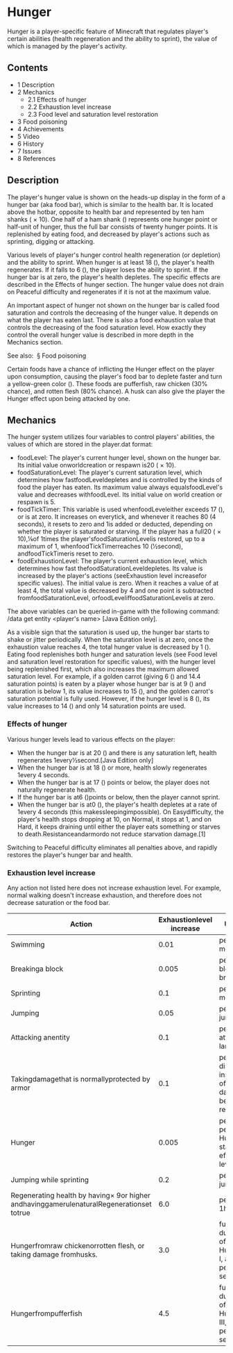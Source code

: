 # Hunger
Hunger is a player-specific feature of Minecraft that regulates player's certain abilities (health regeneration and the ability to sprint), the value of which is managed by the player's activity.

## Contents
- 1 Description
- 2 Mechanics
	- 2.1 Effects of hunger
	- 2.2 Exhaustion level increase
	- 2.3 Food level and saturation level restoration
- 3 Food poisoning
- 4 Achievements
- 5 Video
- 6 History
- 7 Issues
- 8 References

## Description
The player's hunger value is shown on the heads-up display in the form of a hunger bar (aka food bar), which is similar to the health bar. It is located above the hotbar, opposite to health bar and represented by ten ham shanks ( × 10). One half of a ham shank () represents one hunger point or half-unit of hunger, thus the full bar consists of twenty hunger points. It is replenished by eating food, and decreased by player's actions such as sprinting, digging or attacking.

Various levels of player's hunger control health regeneration (or depletion) and the ability to sprint. When hunger is at least 18 (), the player's health regenerates. If it falls to 6 (), the player loses the ability to sprint. If the hunger bar is at zero, the player's health depletes. The specific effects are described in the Effects of hunger section. The hunger value does not drain on Peaceful difficulty and regenerates if it is not at the maximum value.

An important aspect of hunger not shown on the hunger bar is called food saturation and controls the decreasing of the hunger value. It depends on what the player has eaten last. There is also a food exhaustion value that controls the decreasing of the food saturation level. How exactly they control the overall hunger value is described in more depth in the Mechanics section.

See also:  § Food poisoning

Certain foods have a chance of inflicting the Hunger effect on the player upon consumption, causing the player's food bar to deplete faster and turn a yellow-green color (). These foods are pufferfish, raw chicken (30% chance), and rotten flesh (80% chance). A husk can also give the player the Hunger effect upon being attacked by one.

## Mechanics
The hunger system utilizes four variables to control players' abilities, the values of which are stored in the player.dat format:

- foodLevel: The player's current hunger level, shown on the hunger bar. Its initial value onworldcreation or respawn is20 ( × 10).
- foodSaturationLevel: The player's current saturation level, which determines how fastfoodLeveldepletes and is controlled by the kinds of food the player has eaten. Its maximum value always equalsfoodLevel's value and decreases withfoodLevel. Its initial value on world creation or respawn is 5.
- foodTickTimer: This variable is used whenfoodLeveleither exceeds 17 (), or is at zero. It increases on everytick, and whenever it reaches 80 (4 seconds), it resets to zero and 1is added or deducted, depending on whether the player is saturated or starving. If the player has a full20 ( × 10),1⁄6of 1times the player'sfoodSaturationLevelis restored, up to a maximum of 1, whenfoodTickTimerreaches 10 (1⁄2second), andfoodTickTimeris reset to zero.
- foodExhaustionLevel: The player's current exhaustion level, which determines how fast thefoodSaturationLeveldepletes. Its value is increased by the player's actions (seeExhaustion level increasefor specific values). The initial value is zero. When it reaches a value of at least 4, the total value is decreased by 4 and one point is subtracted fromfoodSaturationLevel, orfoodLeveliffoodSaturationLevelis at zero.

The above variables can be queried in-game with the following command: /data get entity <player's name> <variable>‌[Java Edition  only].

As a visible sign that the saturation is used up, the hunger bar starts to shake or jitter periodically. When the saturation level is at zero, once the exhaustion value reaches 4, the total hunger value is decreased by 1 (). Eating food replenishes both hunger and saturation levels (see Food level and saturation level restoration for specific values), with the hunger level being replenished first, which also increases the maximum allowed saturation level. For example, if a golden carrot (giving 6 () and 14.4 saturation points) is eaten by a player whose hunger bar is at 9 () and saturation is below 1, its value increases to 15 (), and the golden carrot's saturation potential is fully used. However, if the hunger level is 8 (), its value increases to 14 () and only 14 saturation points are used.

### Effects of hunger
Various hunger levels lead to various effects on the player:

- When the hunger bar is at 20 () and there is any saturation left, health regenerates 1every1⁄2second.‌[Java Edition  only]
- When the hunger bar is at 18 () or more, health slowly regenerates 1every 4 seconds.
- When the hunger bar is at 17 () points or below, the player does not naturally regenerate health.
- If the hunger bar is at6 ()points or below, then the player cannot sprint.
- When the hunger bar is at0 (), the player's health depletes at a rate of 1every 4 seconds (this makessleepingimpossible). On Easydifficulty, the player's health stops dropping at 10, on Normal, it stops at 1, and on Hard, it keeps draining until either the player eats something or starves to death.Resistanceandarmordo not reduce starvation damage.[1]

Switching to Peaceful difficulty eliminates all penalties above, and rapidly restores the player's hunger bar and health.

### Exhaustion level increase
Any action not listed here does not increase exhaustion level. For example, normal walking doesn't increase exhaustion, and therefore does not decrease saturation or the food bar.

| Action                                                                                   | Exhaustionlevel increase | Units                                               |
|------------------------------------------------------------------------------------------|--------------------------|-----------------------------------------------------|
| Swimming                                                                                 | 0.01                     | per meter                                           |
| Breakinga block                                                                          | 0.005                    | per block broken                                    |
| Sprinting                                                                                | 0.1                      | per meter                                           |
| Jumping                                                                                  | 0.05                     | per jump                                            |
| Attacking anentity                                                                       | 0.1                      | per attack landed                                   |
| Takingdamagethat is normallyprotected by armor                                           | 0.1                      | per distinct instance of damage being received      |
| Hunger                                                                                   | 0.005                    | per tick, per Hunger status effect level            |
| Jumping while sprinting                                                                  | 0.2                      | per jump                                            |
| Regenerating health by having× 9or higher andhavinggamerulenaturalRegenerationset totrue | 6.0                      | per 1healed                                         |
| Hungerfromraw chickenorrotten flesh, or taking damage fromhusks.                         | 3.0                      | full 0:30 duration of Hunger I, at 0.1 per second   |
| Hungerfrompufferfish                                                                     | 4.5                      | full 0:15 duration of Hunger III, at 0.3 per second |

